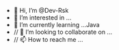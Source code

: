 - 👋 Hi, I’m @Dev-Rsk
- 👀 I’m interested in ...
- 🌱 I’m currently learning ...Java
- // 💞️ I’m looking to collaborate on ...
- // 📫 How to reach me ...

<!---
Dev-Rsk/Dev-Rsk is a ✨ special ✨ repository because its `README.md` (this file) appears on your GitHub profile.
You can click the Preview link to take a look at your changes.
--->
